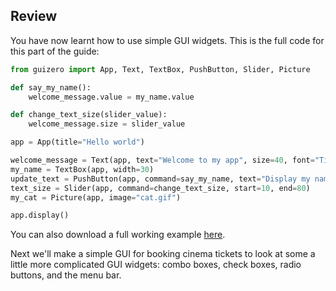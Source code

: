 ## Review 

You have now learnt how to use simple GUI widgets. This is the full code for this part of the guide:

```python
from guizero import App, Text, TextBox, PushButton, Slider, Picture

def say_my_name():
    welcome_message.value = my_name.value

def change_text_size(slider_value):
    welcome_message.size = slider_value

app = App(title="Hello world")

welcome_message = Text(app, text="Welcome to my app", size=40, font="Times new roman", color="lightblue")
my_name = TextBox(app, width=30)
update_text = PushButton(app, command=say_my_name, text="Display my name")
text_size = Slider(app, command=change_text_size, start=10, end=80)
my_cat = Picture(app, image="cat.gif")

app.display()
```

You can also download a full working example [here](resources/gui_test.py).

Next we'll make a simple GUI for booking cinema tickets to look at some a little more complicated GUI widgets: combo boxes, check boxes, radio buttons, and the menu bar.
